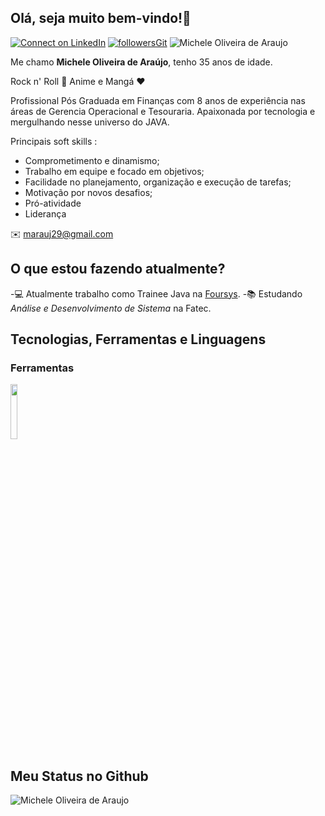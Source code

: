 ## Olá, seja muito bem-vindo!👋



[ ![Connect on LinkedIn](https://img.shields.io/badge/--linkedin?label=LinkedIn&logo=LinkedIn&style=social)](https://www.linkedin.com/in/michele-oliveira-de-araujo-63b631106/) [![followersGit](https://img.shields.io/github/followers/micheleara?style=social)](https://github.com/micheleara) <img src="https://komarev.com/ghpvc/?username=micheleara&label=Profile%20views&color=0e75b6&style=social" alt="Michele Oliveira de Araujo" />



Me chamo **Michele Oliveira de Araújo**, tenho 35 anos de idade.

Rock n' Roll 🤘
Anime e Mangá ❤️

Profissional Pós Graduada em Finanças com 8 anos de experiência nas áreas de Gerencia Operacional e Tesouraria.
Apaixonada por tecnologia e mergulhando nesse universo do JAVA. 

Principais soft skills :

- Comprometimento e dinamismo;
- Trabalho em equipe e focado em objetivos;
- Facilidade no planejamento, organização e execução de tarefas;
- Motivação por novos desafios;
- Pró-atividade
- Liderança

✉️ marauj29@gmail.com 

## O que estou fazendo atualmente?

-💻 Atualmente trabalho como Trainee Java na [Foursys](https://www.foursys.com.br). 
-📚 Estudando *Análise e Desenvolvimento de Sistema* na Fatec.


## Tecnologias, Ferramentas e Linguagens

### Ferramentas

<code><img width="15%" src="https://www.vectorlogo.zone/logos/java/java-ar21.svg"></code>

## Meu Status no Github
<img align="center" src="https://github-readme-stats.vercel.app/api?username=micheleara&show_icons=true&locale=en" alt="Michele Oliveira de Araujo" />